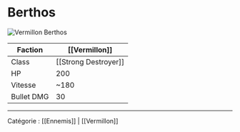 # Berthos

![Vermillon Berthos](https://wiki.gangsofspace.com/fr/uploads/vermillon-berthos.png)

Faction | [[Vermillon]]
--- | ---
Class | [[Strong Destroyer]]
HP | 200
Vitesse | ~180
Bullet DMG | 30

***

Catégorie : [[Ennemis]] | [[Vermillon]]